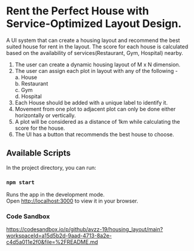 # Rent the Perfect House with Service-Optimized Layout Design.
A UI system that can create a housing layout and recommend the best suited house
for rent in the layout. The score for each house is calculated based on the availability of
services(Restaurant, Gym, Hospital) nearby.
1. The user can create a dynamic housing layout of M x N dimension.
2. The user can assign each plot in layout with any of the following -\
a. House\
b. Restaurant\
c. Gym\
d. Hospital 
3. Each House should be added with a unique label to identify it. 
4. Movement from one plot to adjacent plot can only be done either horizontally or
vertically.
6. A plot will be considered as a distance of 1km while calculating the score for the
house.
7. The UI has a button that recommends the best house to choose.

## Available Scripts

In the project directory, you can run:

### `npm start`

Runs the app in the development mode.\
Open [http://localhost:3000](http://localhost:3000) to view it in your browser.


### Code Sandbox

https://codesandbox.io/p/github/avzz-19/housing_layout/main?workspaceId=a15d5b2d-9aad-4713-8a2e-c4d5a011e2f0&file=%2FREADME.md


